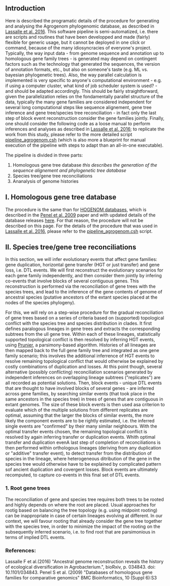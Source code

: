 ## Introduction

Here is described the programatic details of the procedure for generating and analysing the Agrogenom phylogenomic database, as described in [Lassalle et al. 2016].
  This software pipeline is semi-automatized, i.e. there are scripts and routines that have been developped and made (fairly) flexible for generic usage, but it cannot be deployed in one click or command, because of the many idiosyncracies of everyone's project.
  Typically, the way input data - from genome sequence and annotation up to homologous gene family trees - is generated may depend on contingent factors such as the technology that generated the sequences, the version of annotation formats, etc., but also on someone's taste (e.g. ML vs. bayesian phylogenetic trees).
  Also, the way parallel calculation is implemented is very specific to anyone's computational environment - e.g. if using a computer cluster, what kind of job scheduler system is used? - and should be adapted accordingly. This should be fairly straightforward, given the parallelization relies on the fondamentally parallel structure of the data, typically the many gene families are considered independent for several long computational steps like sequence alignement, gene tree inference and gene tree/species tree reconciliation - in fact only the last step of block event reconstruction consider the gene families jointly.
  Finally, one should consider the following code as a loose manual to perform inferences and analyses as described in [Lassalle et al. 2016]; to replicate the work from this study, please refer to the more detailed script [pipeline_agrogenom.csh] (which is also  more a blueprint for manual execution of the pipeline with steps to adapt than an all-in-one executable).
  
The pipeline is divided in three parts:
  
1. Homologous gene tree database
  *this describes the generation of the sequence alignement and phylogenetic tree database*
2. Species tree/gene tree reconciliations
3. Ananalysis of genome histories



## I. Homologous gene tree database

The procedure is the same than for [HOGENOM databases], which is described in the [Penel et al. 2009] paper and with updated details of the database releases [here](http://doua.prabi.fr/databases/hogenom/home.php?contents=methods).
  For that reason, the procedure will not be described on this page. For the details of the procedure that was used in [Lassalle et al. 2016], please refer to the [pipeline_agrogenom.csh] script.
  
## II. Species tree/gene tree reconciliations

In this section, we will infer evolutionary events that affect gene families: gene duplication, horizontal gene transfer (HGT or just transfer) and gene loss, i.e. DTL events.
  We will first reconstruct the evolutionary scenarios for each gene family independently, and then consider them jointly by infering co-events that involve blocks of several contiguous genes.
  This reconstruction is performed via the reconciliation of gene trees with the species trees, and lead to the inference of the gene contents of genome of ancestral species (putative ancestors of the extant species placed at the nodes of the species phylogeny).
  
For this, we will rely on a step-wise procedure for the gradual reconciliation of gene trees based on a series of criteria based on (supported) topological conflict with the species tree and species distribution in clades.
  It first defines paralogous lineages in gene trees and extracts the corresponding subtrees from the ull gene tree. Within each of these lineages, statistically supported topological conflict is then resolved by inferring HGT events, using [Prunier], a parsimony-based algorithm. Histories of all lineages are then mapped back to the full gene family tree and integrated as one gene family scenario; this involves the additional inferrence of HGT events to resolve remaining topological conflict that would otherwise be explained by costly combinations of duplication and losses. At this point though, several alternative (possibly conflicting) reconciliation scenarios generated by independent inferences on overlapping lineage subtrees ("replicates") are all recorded as potential solutions.
  Then, block events - unique DTL events that are thought to have involved blocks of several genes - are inferred across gene families, by searching similar events (that took place in the same ancestors in the species tree) in trees of genes that are contiguous in extant genomes. The size of these block events is then used asa criterion to evaluate which of the multiple solutions from different replicates are optimal, assuming that the larger the blocks of similar events, the more likely the component events are to be rightly estimated, i.e. the inferred single events are "confirmed" by their many similar neighbours. With the optimal transfer events chosen, the remaining topological conflict is resolved by again inferring transfer or duplication events.
  Whith optimal transfer and duplication evenA last step of completion of reconciliations is then performed within orthologous lineages (deriving from any duplication or "additive" transfer event), to detect transfer from the distribution of species in the lineage, where heterogeneous ditribution of the gene in the species tree would otherwise have to be explained by complicated pattern sof ancient duplication and covergent losses. Block events are ultimately recomputed, to capture co-events in this final set of DTL events.
  
### 1. Root gene trees

The reconciliation of gene and species tree requires both trees to be rooted and highly depends on where the root are placed. Usual approaches for rootig based on balancing the tree topology (e.g. using midpoint rooting) can be inappropriate in case of certain lineages evolving at different.
  In our context, we will favour rooting that already consider the gene tree together with the species tree, in order to minimize the impact of the rooting on the subsequently  inferred scenario, i.e. to find root that are parsimonious in terms of implied DTL events.
  




### References:
Lassalle F et al.(2016) "Ancestral genome reconstruction reveals the history of ecological diversification in Agrobacterium.", bioRxiv, p. 034843. doi: 10.1101/034843.
  Penel S et al. (2009) "Databases of homologous gene families for comparative genomics" BMC Bioinformatics, 10 (Suppl 6):S3
  
[Lassalle et al. 2016]: http://biorxiv.org/content/early/2016/01/13/034843
[pipeline_agrogenom.csh]: https://github.com/flass/agrogenom/blob/master/pipeline/pipeline_agrogenom.csh
[HOGENOM databases]: http://doua.prabi.fr/databases/hogenom/home.php
[Penel et al. 2009]: https://bmcbioinformatics.biomedcentral.com/articles/10.1186/1471-2105-10-S6-S3
[Prunier]: http://pbil.univ-lyon1.fr/software/prunier/
